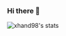 ### Hi there 👋

<!--
**Xhand98/Xhand98** is a ✨ _special_ ✨ repository because its `README.md` (this file) appears on your GitHub profile.

Here are some ideas to get you started:

- 🔭 I’m currently working on ...
- 🌱 I’m currently learning ...
- 👯 I’m looking to collaborate on ...
- 🤔 I’m looking for help with ...
- 💬 Ask me about ...
- 📫 How to reach me: ...
- 😄 Pronouns: ...
- ⚡ Fun fact: ...
-->



<img align="left" alt="xhand98's stats" src="https://www.github-readme-stats-theta-mauve.vercel.app/api?username=Xhand98&show_icons=true&hide_border=true" >
